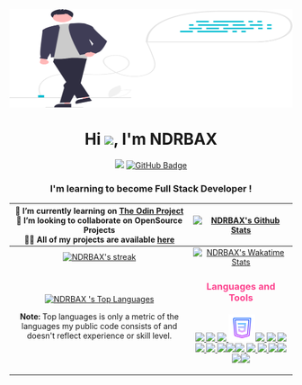 <!--
**NDRBAX/NDRBAX** is a ✨ _special_ ✨ repository because its `README.md` (this file) appears on your GitHub profile.

Here are some ideas to get you started:

- 🔭 I’m currently working on ...
- 🌱 I’m currently learning ...
- 👯 I’m looking to collaborate on ...
- 🤔 I’m looking for help with ...
- 💬 Ask me about ...
- 📫 How to reach me: ...
- 😄 Pronouns: ...
- ⚡ Fun fact: ...
-->


<div class="header">
    <a href="#"><img width="100%" src="main.svg" height="175px" align="center" /></a>
    <h1 align="center">Hi <img src="https://raw.githubusercontent.com/MartinHeinz/MartinHeinz/master/wave.gif" width="30px">, I'm NDRBAX</h1>
    <p align="center">
        <a href="https://github.com/Meghna-DAS/github-profile-views-counter"><img src="https://komarev.com/ghpvc/?username=NDRBAX"></a>
        <a href="https://github.com/NDRBAX?tab=followers"><img src="https://img.shields.io/github/followers/NDRBAX?label=Followers&style=social" alt="GitHub Badge"></a>
    </p>
    <h3 align="center">I'm learning to become Full Stack Developer !</h3>
</div>




|🔭 I’m currently learning on [The Odin Project](https://www.theodinproject.com/)</br>👯 I’m looking to collaborate on **OpenSource Projects**</br>👨‍💻 All of my projects are available [here](https://github.com/NDRBAX)|<a href="https://github.com/NDRBAX?tab=repositories"><img alt="NDRBAX's Github Stats" src="https://github-readme-stats-ndrbax.vercel.app/api?username=NDRBAX&show_icons=true&count_private=true&theme=radical&hide_border=true&bg_color=0D1117&custom_title=NDRBAX" /></a>|
|:-------------------------:|:-------------------------:|
|<a href="https://github.com/NDRBAX?tab=repositories"><img alt="NDRBAX's streak" src="https://ndrbax-streak-stats.herokuapp.com/?user=NDRBAX&theme=radical&hide_border=true&stroke=0000&background=0D1117" /></a>|<a href="https://github.com/NDRBAX?tab=repositories"><img alt="NDRBAX's Wakatime Stats" src="https://github-readme-stats-ndrbax.vercel.app/api/wakatime?username=NDRBAX&theme=synthwave&hide_border=true&bg_color=0D1117&layout=default&custom_title=Recent activity" /></a>|
|<a href="https://github.com/NDRBAX?tab=repositories "><img alt="NDRBAX 's Top Languages" src="https://github-readme-stats-ndrbax.vercel.app/api/top-langs/?username=NDRBAX&langs_count=8&count_private=true&layout=compact&theme=radical&hide_border=true&bg_color=161b22"/></a><p align="center"><b>Note:</b> Top languages is only a metric of the languages my public code consists of and doesn't reflect experience or skill level.</p>|<h3 style="margin:20px 0 20px 0; color: #fd418d; font-weight: bold" align="center">Languages and Tools</h3><p align="center"><a href="https://code.visualstudio.com/" target="_blank"><img src="https://img.icons8.com/nolan/48/visual-studio-2019.png" /></a><a href="" target="_blank"> <img src="https://img.icons8.com/nolan/48/github.png" /></a><a href="https://www.w3.org/html/" target="_blank"> <img src="https://img.icons8.com/nolan/48/html-5.png" /> </a><a href="https://www.w3schools.com/css/" target="_blank"> <img src="css3.png" /></a><a href="https://developer.mozilla.org/en-US/docs/Web/JavaScript" target="_blank"><img src="https://img.icons8.com/nolan/48/javascript.png" /> </a><a href="https://developer.mozilla.org/en-US/docs/Learn/Tools_and_testing/Understanding_client-side_tools/Command_line" target="_blank"> <img src="https://img.icons8.com/nolan/48/source-code.png" /></a><a href="https://docs.framasoft.org/fr/grav/markdown.html" target="_blank"> <img src="https://img.icons8.com/nolan/48/markdown.png" /></a><a href="https://www.apple.com/fr/macos/monterey/" target="_blank"> <img src="https://img.icons8.com/nolan/48/mac-os.png" /></a><a href="https://www.microsoft.com/windows/windows-10-specifications" target="_blank"> <img src="https://img.icons8.com/nolan/48/windows-10.png" /></a><a href="https://www.linux.org/" target="_blank"> <img src="https://img.icons8.com/nolan/48/linux--v1.png" /></a><a href="https://www.audacityteam.org/" target="_blank"><img src="https://img.icons8.com/nolan/48/audacity.png" /></a><a href="https://krita.org/fr/" target="_blank"><img src="https://img.icons8.com/nolan/48/krita.png" /></a><a href="https://www.gimp.org/" target="_blank"> <img src="https://img.icons8.com/nolan/48/gimp.png" /></a><a href="https://www.apple.com/final-cut-pro/" target="_blank"> <img src="https://img.icons8.com/nolan/48/cute-cut-pro.png" /></a><a href="https://www.adobe.com/" target="_blank"> <img src="https://img.icons8.com/nolan/48/adobe-after-effects.png" /></a><a href="https://www.adobe.com/" target="_blank"><img src="https://img.icons8.com/nolan/48/adobe-photoshop.png" /></a><a href="https://www.adobe.com/" target="_blank"><img src="https://img.icons8.com/nolan/48/adobe-audition--v1.png" /></a><a href="https://www.adobe.com/" target="_blank"><img src="https://img.icons8.com/nolan/48/adobe-indesign.png" /></a></p>|





